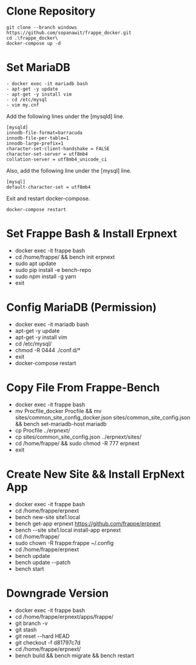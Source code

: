 # Clone Repository
```
git clone --branch windows https://github.com/sopanawit/frappe_docker.git
cd .\frappe_docker\
docker-compose up -d
```


# Set MariaDB
```
- docker exec -it mariadb bash
- apt-get -y update
- apt-get -y install vim
- cd /etc/mysql
- vim my.cnf
```
Add the following lines under the [mysqld] line.
```
[mysqld]
innodb-file-format=barracuda
innodb-file-per-table=1
innodb-large-prefix=1
character-set-client-handshake = FALSE
character-set-server = utf8mb4
collation-server = utf8mb4_unicode_ci
```
Also, add the following line under the [mysql] line.
```
[mysql]
default-character-set = utf8mb4
```
Exit and restart docker-compose.
```
docker-compose restart
```
 
# Set Frappe Bash & Install Erpnext
- docker exec -it frappe bash
- cd /home/frappe/ && bench init erpnext
- sudo apt update
- sudo pip install -e bench-repo
- sudo npm install -g yarn
- exit


# Config MariaDB (Permission)
- docker exec -it mariadb bash
- apt-get -y update
- apt-get -y install vim
- cd /etc/mysql/
- chmod -R 0444 ./conf.d/*
- exit
- docker-compose restart


# Copy File From Frappe-Bench
- docker exec -it frappe bash
- mv Procfile_docker Procfile && mv sites/common_site_config_docker.json sites/common_site_config.json && bench set-mariadb-host mariadb
- cp Procfile ../erpnext/
- cp sites/common_site_config.json ../erpnext/sites/
- cd /home/frappe/ && sudo chmod -R 777 erpnext
- exit
 
 
# Create New Site  &&  Install ErpNext App
- docker exec -it frappe bash
- cd /home/frappe/erpnext
- bench new-site site1.local
- bench get-app erpnext https://github.com/frappe/erpnext
- bench --site site1.local install-app erpnext
- cd /home/frappe/
- sudo chown -R frappe:frappe ~/.config
- cd /home/frappe/erpnext
- bench update
- bench update --patch
- bench start


# Downgrade Version
- docker exec -it frappe bash
- cd /home/frappe/erpnext/apps/frappe/
- git branch -v
- git stash
- git reset --hard HEAD
- git checkout -f d81797c7d
- cd /home/frappe/erpnext/
- bench build && bench migrate && bench restart
